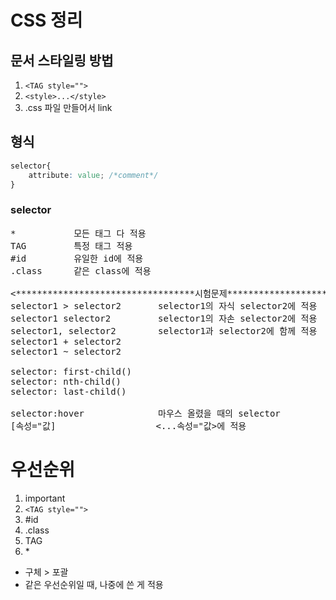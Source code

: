 # CSS 정리
## 문서 스타일링 방법
1. ```<TAG style="">```
2. ```<style>...</style>```
3. .css 파일 만들어서 link

## 형식
```css
selector{
    attribute: value; /*comment*/
}
```

### selector
<pre>
*           모든 태그 다 적용
TAG         특정 태그 적용
#id         유일한 id에 적용
.class      같은 class에 적용

<**********************************시험문제**********************************>
selector1 > selector2       selector1의 자식 selector2에 적용
selector1 selector2         selector1의 자손 selector2에 적용
selector1, selector2        selector1과 selector2에 함께 적용
selector1 + selector2       
selector1 ~ selector2       

selector: first-child()
selector: nth-child()
selector: last-child()

selector:hover              마우스 올렸을 때의 selector
[속성="값]                   <...속성="값>에 적용
</pre>

# 우선순위
1. important
2. ```<TAG style="">```
3. #id
4. .class
5. TAG
6. \*
- 구체 > 포괄
- 같은 우선순위일 때, 나중에 쓴 게 적용
